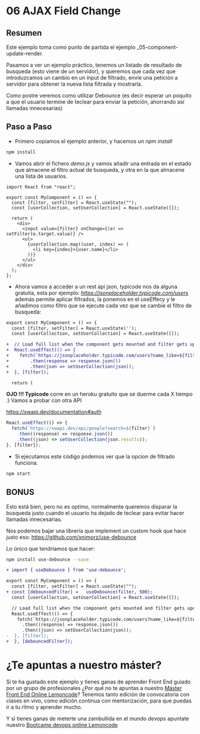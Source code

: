 # 06 AJAX Field Change

## Resumen

Este ejemplo toma como punto de partida el ejemplo \_05-component-update-render.

Pasamos a ver un ejemplo práctico, tenemos un listado de resultado de busqueda
(esto viene de un servidor), y queremos que cada vez que introduzcamos un
cambio en un input de filtrado, envíe una petición a servidor para obtener
la nueva lista filtrada y mostrarla.

Como postre veremos como utilizar Debounce (es decir esperar un poquito a
que el usuario termine de teclear para enviar la petición, ahorrando
así llamadas innecesarias)

## Paso a Paso

- Primero copiamos el ejemplo anterior, y hacemos un _npm install_

```bash
npm install
```

- Vamos abrir el fichero _demo.js_ y vamos añadir una entrada en el
  estado que almacene el filtro actual de busqueda, y otra en la que almacene
  una lista de usuarios.

```tsx
import React from "react";

export const MyComponent = () => {
  const [filter, setFilter] = React.useState("");
  const [userCollection, setUserCollection] = React.useState([]);

  return (
    <div>
      <input value={filter} onChange={(e) => setFilter(e.target.value)} />
      <ul>
        {userCollection.map((user, index) => (
          <li key={index}>{user.name}</li>
        ))}
      </ul>
    </div>
  );
};
```

- Ahora vamos a acceder a un rest api json, _typicode_ nos da alguna gratuita,
  esta por ejemplo: _https://jsonplaceholder.typicode.com/users_ además permite
  aplicar filtrados, la ponemos en el useEffecy y le añadimos como filtro que
  se ejecute cada vez que se cambie el filtro de busqueda:

```diff
export const MyComponent = () => {
  const [filter, setFilter] = React.useState('');
  const [userCollection, setUserCollection] = React.useState([]);

+  // Load full list when the component gets mounted and filter gets updated
+  React.useEffect(() => {
+    fetch(`https://jsonplaceholder.typicode.com/users?name_like=${filter}`)
+        .then(response => response.json())
+        .then(json => setUserCollection(json));
+  }, [filter]);

  return (
```

**OJO !!! Typicode** corre en un heroku gratuito que se duerme cada X tiempo :)
Vamos a probar con otra API

https://swapi.dev/documentation#auth

```jsx
React.useEffect(() => {
  fetch(`https://swapi.dev/api/people?search=${filter}`)
    .then((response) => response.json())
    .then((json) => setUserCollection(json.results));
}, [filter]);
```

- Si ejecutamos este código podemos ver que la opcíon de filtrado funciona.

```bash
npm start
```

## BONUS

Esto está bien, pero no es optimo, normalmente queremos disparar la busqueda
justo cuando el usuario ha dejado de teclear para evitar hacer llamadas
innecesarias.

Nos podemos bajar una librería que implement un custom hook que hace
justo eso: https://github.com/xnimorz/use-debounce

Lo único que tendríamos que hacer:

```bash
npm install use-debounce --save
```

```diff
+ import { useDebounce } from 'use-debounce';

export const MyComponent = () => {
  const [filter, setFilter] = React.useState("");
+ const [debouncedFilter] =   useDebounce(filter, 500);
  const [userCollection, setUserCollection] = React.useState([]);

  // Load full list when the component gets mounted and filter gets updated
  React.useEffect(() => {
    fetch(`https://jsonplaceholder.typicode.com/users?name_like=${filter}`)
      .then((response) => response.json())
      .then((json) => setUserCollection(json));
-  }, [filter]);
+  }, [debouncedFilter]);
```

# ¿Te apuntas a nuestro máster?

Si te ha gustado este ejemplo y tienes ganas de aprender Front End
guiado por un grupo de profesionales ¿Por qué no te apuntas a
nuestro [Máster Front End Online Lemoncode](https://lemoncode.net/master-frontend#inicio-banner)? Tenemos tanto edición de convocatoria
con clases en vivo, como edición continua con mentorización, para
que puedas ir a tu ritmo y aprender mucho.

Y si tienes ganas de meterte una zambullida en el mundo _devops_
apuntate nuestro [Bootcamp devops online Lemoncode](https://lemoncode.net/bootcamp-devops#bootcamp-devops/inicio)
